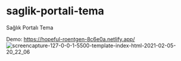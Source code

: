 # saglik-portali-tema
Sağlık Portalı Tema

Demo: https://hopeful-roentgen-8c6e0a.netlify.app/
![screencapture-127-0-0-1-5500-template-index-html-2021-02-05-20_22_06](https://user-images.githubusercontent.com/51006791/114634436-2f40c480-9ccb-11eb-9bf7-0f001f789f0d.png)
